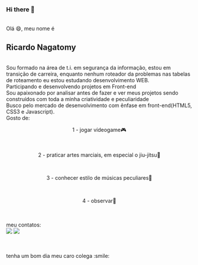 ### Hi there 👋

<br/>Olá :smile:, meu nome é <h2>Ricardo Nagatomy</h2>
<br/>Sou formado na área de t.i. em segurança da informação, estou em transição de carreira, enquanto nenhum roteador da problemas nas tabelas de roteamento eu estou estudando desenvolvimento WEB. 
<br/>Participando e desenvolvendo projetos em Front-end
<br/>Sou apaixonado por analisar antes de fazer e ver meus projetos sendo construídos com toda a minha criatividade e peculiaridade
<br/>Busco pelo mercado de desenvolvimento com ênfase em front-end(HTML5, CSS3 e Javascript).
<br/>Gosto de:
<br/><p align="center">1 - jogar vídeogame:video_game:</p>
<br/><p align="center">2 - praticar artes marciais, em especial o jiu-jitsu:facepunch:</p>
<br/><p align="center">3 - conhecer estilo de músicas peculiares:musical_score:</p>
<br/><p align="center">4 - observar:eyes:</p>
<br/>
<br/>meu contatos: <br>
<a href="https://www.linkedin.com/in/ricardo-nagatomy-56553254"><img src="https://img.shields.io/badge/-RicardoNaga-blue?style=flat-square&logo=Linkedin&logoColor=white"></a>
<a href="https://app.rocketseat.com.br/me/ricardo-nagatomy-08130"><img src="https://img.shields.io/badge/-Rocketseat-000?style=flat-square&logo=&logoColor=white"></a>

<br/>
<br/>tenha um bom dia meu caro colega :smile:
